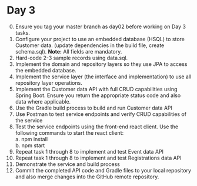 # Day 3
0. Ensure you tag your master branch as day02 before working on Day 3 tasks.
1. Configure your project to use an embedded database (HSQL) to store Customer data.  (update dependencies in the build file, create schema.sql). **Note:** All fields are mandatory. 
2. Hard-code 2-3 sample records using data.sql.
3. Implement the domain and repository layers so they use JPA to access the embedded database.
4. Implement the service layer (the interface and implementation) to use all repository layer operations.
5. Implement the Customer data API with full CRUD capabilities using Spring Boot. Ensure you return the appropriate status code and also data where applicable. 
6. Use the Gradle build process to build and run Customer data API
7. Use Postman to test service endpoints and verify CRUD capabilities of the service
8. Test the service endpoints using the front-end react client. Use the following commands to start the react client:  
  a. npm install  
  b. npm start  
9. Repeat task 1 through 8 to implement and test Event data API
10. Repeat task 1 through 8 to implement and test Registrations data API
11. Demonstrate the service and build process
12. Commit the completed API code and Gradle files to your local repository and also merge changes into the GitHub remote repository.

